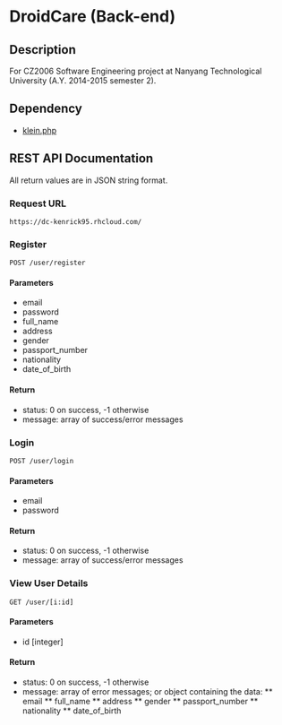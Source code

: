 # DroidCare (Back-end)
## Description
For CZ2006 Software Engineering project at Nanyang Technological University (A.Y. 2014-2015 semester 2).

## Dependency
* [klein.php](https://github.com/chriso/klein.php)

## REST API Documentation
All return values are in JSON string format.

### Request URL
```
https://dc-kenrick95.rhcloud.com/
```

### Register
```
POST /user/register
```

#### Parameters
* email
* password
* full_name
* address
* gender
* passport_number
* nationality
* date_of_birth

#### Return
* status: 0 on success, -1 otherwise
* message: array of success/error messages

### Login
```
POST /user/login
```

#### Parameters
* email
* password

#### Return
* status: 0 on success, -1 otherwise
* message: array of success/error messages

### View User Details
```
GET /user/[i:id]
```

#### Parameters
* id [integer]

#### Return
* status: 0 on success, -1 otherwise
* message: array of error messages; or object containing the data:
** email
** full_name
** address
** gender
** passport_number
** nationality
** date_of_birth